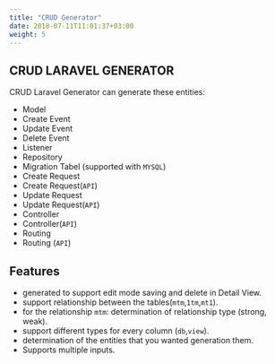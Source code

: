 ```yaml
---
title: "CRUD Generator"
date: 2018-07-11T11:01:37+03:00
weight: 5
---
```



## CRUD LARAVEL GENERATOR
CRUD Laravel Generator can generate these entities:

- Model
- Create Event
- Update Event
- Delete Event
- Listener
- Repository
- Migration Tabel (supported with ```MYSQL```)
- Create Request
- Create Request(```API```)
-  Update Request
-  Update Request(```API```)
-  Controller
-  Controller(```API```)
-  Routing 
-  Routing (```API```)




## Features

- generated to support edit mode saving and delete in Detail View.
- support relationship between the tables(```mtm```,```1tm```,```mt1```).
- for the relationship ```mtm```: determination of relationship type  (strong, weak).
- support different types for every column (```db```,```view```).
- determination of the entities that you wanted generation them.
- Supports multiple inputs.